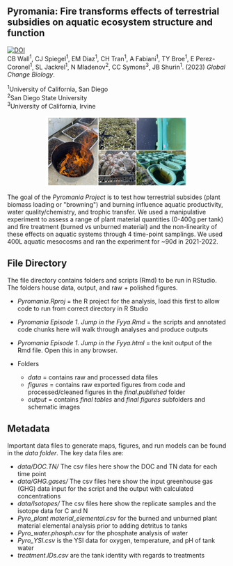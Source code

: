 ## Pyromania: Fire transforms effects of terrestrial subsidies on aquatic ecosystem structure and function  
<a href="https://zenodo.org/doi/10.5281/zenodo.10045314"><img src="https://zenodo.org/badge/435987538.svg" alt="DOI"></a>  
CB Wall<sup>1</sup>, CJ Spiegel<sup>1</sup>, EM Diaz<sup>1</sup>, CH Tran<sup>1</sup>, A Fabiani<sup>1</sup>, TY Broe<sup>1</sup>, E Perez-Coronel<sup>1</sup>, SL Jackrel<sup>1</sup>, N Mladenov<sup>2</sup>, CC Symons<sup>3</sup>, JB Shurin<sup>1</sup>. (2023) _Global Change Biology_.  

<sup>1</sup>University of California, San Diego   
<sup>2</sup>San Diego State University  
<sup>3</sup>University of California, Irvine  
  

<p align="center">
  <img align="center" src="https://github.com/cbwall/Pyromania/blob/main/output/Fig1.%20Pyro%20schematic.jpg" width="65%" height="60%">
</p>
  
  
The goal of the *Pyromania Project* is to test how terrestrial subsides (plant biomass loading or "browning") and burning influence aquatic productivity, water quality/chemistry, and trophic transfer. We used a manipulative experiment to assess a range of plant material quantities (0-400g per tank) and fire treatment (burned vs unburned material) and the non-linearity of these effects on aquatic systems through 4 time-point samplings. We used 400L aquatic mesocosms and ran the experiment for ~90d in 2021-2022.  
  

## File Directory  
The file directory contains folders and scripts (Rmd) to be run in RStudio. The folders house data, output, and raw + polished figures.  
   - *Pyromania.Rproj* = the R project for the analysis, load this first to allow code to run from correct directory in R Studio
   - *Pyromania Episode 1. Jump in the Fyya.Rmd* = the scripts and annotated code chunks here will walk through analyses and produce outputs
   - *Pyromania Episode 1. Jump in the Fyya.html* = the knit output of the Rmd file. Open this in any browser.
 
   - Folders
     - *data* = contains raw and processed data files
     - *figures* = contains raw exported figures from code and processed/cleaned figures in the *final.published* folder
     - *output* = contains *final tables* and *final figures* subfolders and schematic images  

## Metadata
Important data files to generate maps, figures, and run models can be found in the *data folder*. The key data files are:  
  - *data/DOC.TN/* The csv files here show the DOC and TN data for each time point 
  - *data/GHG.gases/* The csv files here show the input greenhouse gas (GHG) data input for the script and the output with calculated concentrations 
  - *data/Isotopes/* The csv files here show the replicate samples and the isotope data for C and N
  - *Pyro_plant material_elemental.csv* for the burned and unburned plant material elemental analysis prior to adding detritus to tanks
  - *Pyro_water.phosph.csv* for the phosphate analysis of water
  - *Pyro_YSI.csv* is the YSI data for oxygen, temperature, and pH of tank water
  - *treatment.IDs.csv* are the tank identity with regards to treatments
